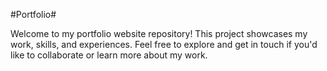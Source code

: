 #Portfolio#

Welcome to my portfolio website repository! This project showcases my work, skills, and experiences. Feel free to explore and get in touch if you'd like to collaborate or learn more about my work.
